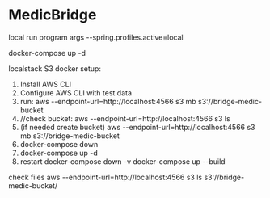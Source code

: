 # MedicBridge

local run program args
--spring.profiles.active=local


docker-compose up -d

localstack S3 docker setup:

1. Install AWS CLI
2. Configure AWS CLI with test data
3. run: aws --endpoint-url=http://localhost:4566 s3 mb s3://bridge-medic-bucket
4. //check bucket: aws --endpoint-url=http://localhost:4566 s3 ls
5. (if needed create bucket) aws --endpoint-url=http://localhost:4566 s3 mb s3://bridge-medic-bucket
4. docker-compose down 
5. docker-compose up -d
6. restart
   docker-compose down -v
   docker-compose up --build

check files
aws --endpoint-url=http://localhost:4566 s3 ls s3://bridge-medic-bucket/
